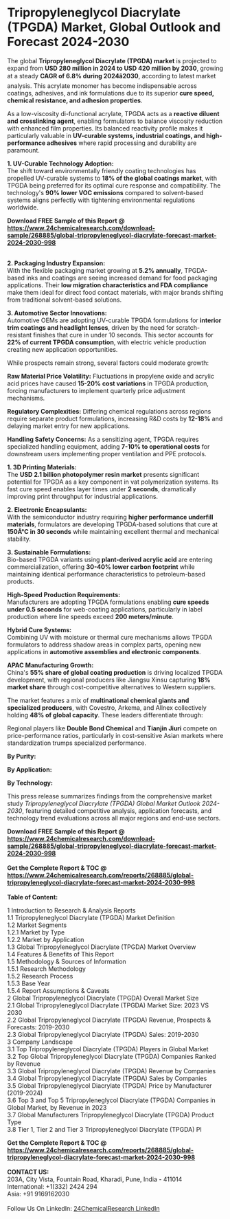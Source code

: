 <h1>Tripropyleneglycol Diacrylate (TPGDA) Market, Global Outlook and Forecast 2024-2030</h1><p>The global <strong>Tripropyleneglycol Diacrylate (TPGDA) market</strong> is projected to expand from <strong>USD 280 million in 2024 to USD 420 million by 2030</strong>, growing at a steady <strong>CAGR of 6.8% during 2024â2030</strong>, according to latest market analysis. This acrylate monomer has become indispensable across coatings, adhesives, and ink formulations due to its superior <strong>cure speed, chemical resistance, and adhesion properties</strong>.</p><p>As a low-viscosity di-functional acrylate, TPGDA acts as a <strong>reactive diluent and crosslinking agent</strong>, enabling formulators to balance viscosity reduction with enhanced film properties. Its balanced reactivity profile makes it particularly valuable in <strong>UV-curable systems, industrial coatings, and high-performance adhesives</strong> where rapid processing and durability are paramount.</p><p><strong>1. UV-Curable Technology Adoption:</strong><br>
The shift toward environmentally friendly coating technologies has propelled UV-curable systems to <strong>18% of the global coatings market</strong>, with TPGDA being preferred for its optimal cure response and compatibility. The technology's <strong>90% lower VOC emissions</strong> compared to solvent-based systems aligns perfectly with tightening environmental regulations worldwide.</p><div><b>Download FREE Sample of this Report @ 
            <a href="https://www.24chemicalresearch.com/download-sample/268885/global-tripropyleneglycol-diacrylate-forecast-market-2024-2030-998">
            https://www.24chemicalresearch.com/download-sample/268885/global-tripropyleneglycol-diacrylate-forecast-market-2024-2030-998</a></b></div><br><p><strong>2. Packaging Industry Expansion:</strong><br>
With the flexible packaging market growing at <strong>5.2% annually</strong>, TPGDA-based inks and coatings are seeing increased demand for food packaging applications. Their <strong>low migration characteristics and FDA compliance</strong> make them ideal for direct food contact materials, with major brands shifting from traditional solvent-based solutions.</p><p><strong>3. Automotive Sector Innovations:</strong><br>
Automotive OEMs are adopting UV-curable TPGDA formulations for <strong>interior trim coatings and headlight lenses</strong>, driven by the need for scratch-resistant finishes that cure in under 10 seconds. This sector accounts for <strong>22% of current TPGDA consumption</strong>, with electric vehicle production creating new application opportunities.</p><p>While prospects remain strong, several factors could moderate growth:</p><p><strong>Raw Material Price Volatility:</strong> Fluctuations in propylene oxide and acrylic acid prices have caused <strong>15-20% cost variations</strong> in TPGDA production, forcing manufacturers to implement quarterly price adjustment mechanisms.</p><p><strong>Regulatory Complexities:</strong> Differing chemical regulations across regions require separate product formulations, increasing R&amp;D costs by <strong>12-18%</strong> and delaying market entry for new applications.</p><p><strong>Handling Safety Concerns:</strong> As a sensitizing agent, TPGDA requires specialized handling equipment, adding <strong>7-10% to operational costs</strong> for downstream users implementing proper ventilation and PPE protocols.</p><p><strong>1. 3D Printing Materials:</strong><br>
The <strong>USD 2.1 billion photopolymer resin market</strong> presents significant potential for TPGDA as a key component in vat polymerization systems. Its fast cure speed enables layer times under <strong>2 seconds</strong>, dramatically improving print throughput for industrial applications.</p><p><strong>2. Electronic Encapsulants:</strong><br>
With the semiconductor industry requiring <strong>higher performance underfill materials</strong>, formulators are developing TPGDA-based solutions that cure at <strong>150Â°C in 30 seconds</strong> while maintaining excellent thermal and mechanical stability.</p><p><strong>3. Sustainable Formulations:</strong><br>
Bio-based TPGDA variants using <strong>plant-derived acrylic acid</strong> are entering commercialization, offering <strong>30-40% lower carbon footprint</strong> while maintaining identical performance characteristics to petroleum-based products.</p><p><strong>High-Speed Production Requirements:</strong><br>
    Manufacturers are adopting TPGDA formulations enabling <strong>cure speeds under 0.5 seconds</strong> for web-coating applications, particularly in label production where line speeds exceed <strong>200 meters/minute</strong>.</p><p><strong>Hybrid Cure Systems:</strong><br>
    Combining UV with moisture or thermal cure mechanisms allows TPGDA formulators to address shadow areas in complex parts, opening new applications in <strong>automotive assemblies and electronic components</strong>.</p><p><strong>APAC Manufacturing Growth:</strong><br>
    China's <strong>55% share of global coating production</strong> is driving localized TPGDA development, with regional producers like Jiangsu Xinsu capturing <strong>18% market share</strong> through cost-competitive alternatives to Western suppliers.</p><p>The market features a mix of <strong>multinational chemical giants and specialized producers</strong>, with Covestro, Arkema, and Allnex collectively holding <strong>48% of global capacity</strong>. These leaders differentiate through:</p><p>Regional players like <strong>Double Bond Chemical</strong> and <strong>Tianjin Jiuri</strong> compete on price-performance ratios, particularly in cost-sensitive Asian markets where standardization trumps specialized performance.</p><p><strong>By Purity:</strong></p><p><strong>By Application:</strong></p><p><strong>By Technology:</strong></p><p>This press release summarizes findings from the comprehensive market study <em>Tripropyleneglycol Diacrylate (TPGDA) Global Market Outlook 2024-2030</em>, featuring detailed competitive analysis, application forecasts, and technology trend evaluations across all major regions and end-use sectors.</p><div><b>Download FREE Sample of this Report @ 
            <a href="https://www.24chemicalresearch.com/download-sample/268885/global-tripropyleneglycol-diacrylate-forecast-market-2024-2030-998">
            https://www.24chemicalresearch.com/download-sample/268885/global-tripropyleneglycol-diacrylate-forecast-market-2024-2030-998</a></b></div><br><div><b>Get the Complete Report & TOC @ 
            <a href="https://www.24chemicalresearch.com/reports/268885/global-tripropyleneglycol-diacrylate-forecast-market-2024-2030-998">
            https://www.24chemicalresearch.com/reports/268885/global-tripropyleneglycol-diacrylate-forecast-market-2024-2030-998</a></b></div><br>
            <b>Table of Content:</b><p>1 Introduction to Research & Analysis Reports<br />
    1.1 Tripropyleneglycol Diacrylate (TPGDA) Market Definition<br />
    1.2 Market Segments<br />
        1.2.1 Market by Type<br />
        1.2.2 Market by Application<br />
    1.3 Global Tripropyleneglycol Diacrylate (TPGDA) Market Overview<br />
    1.4 Features & Benefits of This Report<br />
    1.5 Methodology & Sources of Information<br />
        1.5.1 Research Methodology<br />
        1.5.2 Research Process<br />
        1.5.3 Base Year<br />
        1.5.4 Report Assumptions & Caveats<br />
2 Global Tripropyleneglycol Diacrylate (TPGDA) Overall Market Size<br />
    2.1 Global Tripropyleneglycol Diacrylate (TPGDA) Market Size: 2023 VS 2030<br />
    2.2 Global Tripropyleneglycol Diacrylate (TPGDA) Revenue, Prospects & Forecasts: 2019-2030<br />
    2.3 Global Tripropyleneglycol Diacrylate (TPGDA) Sales: 2019-2030<br />
3 Company Landscape<br />
    3.1 Top Tripropyleneglycol Diacrylate (TPGDA) Players in Global Market<br />
    3.2 Top Global Tripropyleneglycol Diacrylate (TPGDA) Companies Ranked by Revenue<br />
    3.3 Global Tripropyleneglycol Diacrylate (TPGDA) Revenue by Companies<br />
    3.4 Global Tripropyleneglycol Diacrylate (TPGDA) Sales by Companies<br />
    3.5 Global Tripropyleneglycol Diacrylate (TPGDA) Price by Manufacturer (2019-2024)<br />
    3.6 Top 3 and Top 5 Tripropyleneglycol Diacrylate (TPGDA) Companies in Global Market, by Revenue in 2023<br />
    3.7 Global Manufacturers Tripropyleneglycol Diacrylate (TPGDA) Product Type<br />
    3.8 Tier 1, Tier 2 and Tier 3 Tripropyleneglycol Diacrylate (TPGDA) Pl</p><div><b>Get the Complete Report & TOC @ 
            <a href="https://www.24chemicalresearch.com/reports/268885/global-tripropyleneglycol-diacrylate-forecast-market-2024-2030-998">
            https://www.24chemicalresearch.com/reports/268885/global-tripropyleneglycol-diacrylate-forecast-market-2024-2030-998</a></b></div><br><b>CONTACT US:</b><br>
            203A, City Vista, Fountain Road, Kharadi, Pune, India - 411014<br>
            International: +1(332) 2424 294<br>
            Asia: +91 9169162030 <br><br>
            Follow Us On LinkedIn: <a href="https://www.linkedin.com/company/24chemicalresearch/">24ChemicalResearch LinkedIn</a>
